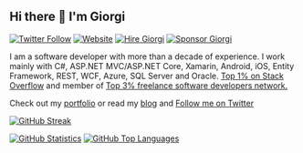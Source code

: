 ## Hi there 👋 I'm Giorgi

[![Twitter Follow](https://img.shields.io/twitter/follow/GioDalakishvili?color=231d9bf0&logo=twitter&style=flat-square)](https://twitter.com/GioDalakishvili)
[![Website](https://img.shields.io/website?down_color=grey&down_message=https%3A%2F%2Fgiorgi.dev&logo=rss&style=flat-square&up_color=green&up_message=https%3A%2F%2Fgiorgi.dev&url=https%3A%2F%2Fgiorgi.dev)](https://giorgi.dev)
[![Hire Giorgi](https://img.shields.io/static/v1?label=Hire&message=Giorgi&color=3863A0&style=flat-square&logo=toptal)](https://www.toptal.com/resume/giorgi-dalakishvili/N5jr6J/worlds-top-talent)
[![Sponsor Giorgi](https://img.shields.io/badge/%24%24-Sponsor%20Me-85bb65?style=flat-square&logo=kofi)](https://ko-fi.com/giorgi)

I am a software developer with more than a decade of experience. I work mainly with C#, ASP.NET MVC/ASP.NET Core, Xamarin, Android, iOS, Entity Framework, REST, WCF, Azure, SQL Server and Oracle. [Top 1% on Stack Overflow](https://stackoverflow.com/users/239438/giorgi?tab=topactivity) and member of [Top 3% freelance software developers network.](https://www.toptal.com/N5jr6J/worlds-top-talent)

Check out my [portfolio](https://giorgi.dev/portfolio/) or read my [blog](https://giorgi.dev/blog/) and [Follow me on Twitter](https://twitter.com/GioDalakishvili)

[![GitHub Streak](https://github-readme-streak-stats.herokuapp.com?user=Giorgi&theme=gruvbox_duo&hide_border=true)](https://giorgi.dev/blog/)


[![GitHub Statistics](https://raw.githubusercontent.com/Giorgi/github-stats-transparent/output/generated/overview.svg)](https://twitter.com/GioDalakishvili)
[![GitHub Top Languages](https://raw.githubusercontent.com/Giorgi/github-stats-transparent/output/generated/languages.svg)](https://www.toptal.com/N5jr6J/worlds-top-talent)

<!--
**Giorgi/Giorgi** is a ✨ _special_ ✨ repository because its `README.md` (this file) appears on your GitHub profile.

Here are some ideas to get you started:

- 🔭 I’m currently working on ...
- 🌱 I’m currently learning ...
- 👯 I’m looking to collaborate on ...
- 🤔 I’m looking for help with ...
- 💬 Ask me about ...
- 📫 How to reach me: ...
- 😄 Pronouns: ...
- ⚡ Fun fact: ...
-->
